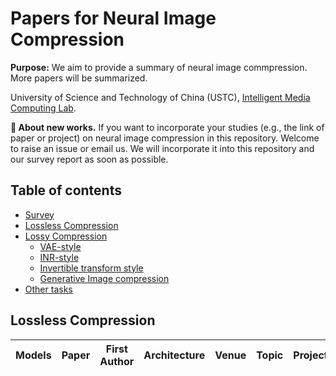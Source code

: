 # Papers for Neural Image Compression
**Purpose:** We aim to provide a summary of neural image commpression. More papers will be summarized. 

University of Science and Technology of China (USTC), [Intelligent Media Computing Lab](https://faculty.ustc.edu.cn/chenzhibo).

**📌 About new works.** If you want to incorporate your studies (e.g., the link of paper or project) on neural image compression in this repository. Welcome to raise an issue or email us. We will incorporate it into this repository and our survey report as soon as possible.

## Table of contents
- [Survey](#Survey)
- [Lossless Compression](#Lossless-Compression)
- [Lossy Compression](#Lossy-Compression)
  - [VAE-style](#VAE-style)
  - [INR-style](#INR-style)
  - [Invertible transform style](#Invertible-transform-style)
  - [Generative Image compression](#Generative-Image-compression)
- [Other tasks](#other-tasks)
<!-- variable rate, adjustable complexity, scalable coding, and so on  -->

## Lossless Compression
|Models| Paper | First Author | Architecture | Venue | Topic | Project |
| :--- | :---: | :---: | :--: | :--: |:--: | :--: |
